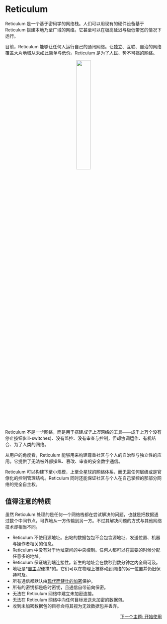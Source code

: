 
# Reticulum
Reticulum 是一个基于密码学的网络栈。人们可以用现有的硬件设备基于 Reticulum 搭建本地乃至广域的网络。它甚至可以在极高延迟与极低带宽的情况下运行。

目前，Reticulum 能够让任何人运行自己的通讯网络。让独立、互联、自治的网络覆盖大片地域从未如此简单与低价。Reticulum 是为了人民、势不可挡的网络。

<p align="center"><img width="30%" src="gfx/reticulum_logo_512.png"></p>

Reticulum 不是*一个*网络，而是用于搭建*成千上万*网络的工具——成千上万个没有停止按钮(kill-switches)、没有监控、没有审查与控制，但却协调运作、有机结合、为了人类的网络。

从用户的角度看，Reticulum 能够用来构建尊重社区与个人的自治型与独立性的应用。它提供了无法被外部操纵、篡改、审查的安全数字通信。

Reticulum 可以构建下至小规模，上至全星球的网络体系，而无需任何层级或是官僚化的控制管理结构。Reticulum 同时还能保证社区与个人在自己掌控的那部分网络的完全自主权。

## 值得注意的特质
虽然 Reticulum 处理的是任何一个网络栈都在尝试解决的问题，也就是把数据通过数个中间节点，可靠地从一方传输到另一方。不过其解决问题的方式与其他网络技术却相当不同。

- Reticulum 不使用源地址。出站的数据包包不会包含源地址、发送位置、机器与操作者相关的信息。
- Reticulum 中没有对于地址空间的中央控制。任何人都可以在需要的时候分配任意多的地址。
- Reticulum 保证端到端连接性。新生的地址会在数秒到数分钟之内全局可及。
- 地址是*[自主](https://zh.wikipedia.org/zh-cn/%E8%BA%AB%E4%BB%BD%E8%87%AA%E4%B8%BB%E6%9D%83)*且*便携*的。它们可以在物理上被移动到网络的另一位置并仍旧保持可及。
- 所有通信都默认由[现代而健壮的加密](crypto_zh-cn.html)保护。
- 所有的密钥都是临时密钥，且通信自带前向保密。
- 无法在 Reticulum 网络中建立未加密连接。
- 无法在 Reticulum 网络中向任何目标发送未加密的数据包。
- 收到未加密数据包的目标会将其视为无效数据包并丢弃。

<p align="right"><a href="start_zh-cn.html">下一个主题: 开始使用</a></p>
